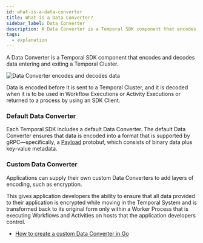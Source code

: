 ```yaml
---
id: what-is-a-data-converter
title: What is a Data Converter?
sidebar_label: Data Converter
description: A Data Converter is a Temporal SDK component that encodes and decodes data entering and exiting a Temporal Cluster.
tags:
  - explanation
---
```


A Data Converter is a Temporal SDK component that encodes and decodes data entering and exiting a Temporal Cluster.

![Data Converter encodes and decodes data](/diagrams/default-data-converter.svg)

Data is encoded before it is sent to a Temporal Cluster, and it is decoded when it is to be used in Workflow Executions or Activity Executions or returned to a process by using an SDK Client.

### Default Data Converter

Each Temporal SDK includes a default Data Converter.
The default Data Converter ensures that data is encoded into a format that is supported by gRPC—specifically, a [Payload](https://github.com/temporalio/api/blob/2f980f7ce4349e808b16ec0f21e0fe675f79330f/temporal/api/common/v1/message.proto#L49) protobuf, which consists of binary data plus key-value metadata.

### Custom Data Converter

Applications can supply their own custom Data Converters to add layers of encoding, such as encryption.

This gives application developers the ability to ensure that all data provided to their application is encrypted while moving in the Temporal System and is transformed back to its original form only within a Worker Process that is executing Workflows and Activities on hosts that the application developers control.

- [How to create a custom Data Converter in Go](/docs/go/how-to-create-a-custom-data-converter-in-go)
